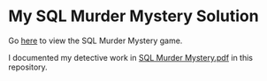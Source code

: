# My SQL Murder Mystery Solution
Go [here](http://mystery.knightlab.com/) to view the SQL Murder Mystery game.

I documented my detective work in [SQL Murder Mystery.pdf](https://github.com/jray-afk/my-sql-murder-mystery-solution/blob/main/SQL%20Murder%20Mystery.pdf) in this repository.

